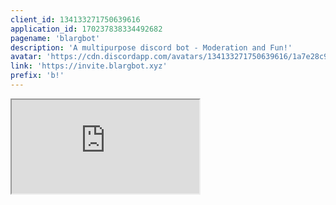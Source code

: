```yaml
---
client_id: 134133271750639616
application_id: 170237838334492682
pagename: 'blargbot'
description: 'A multipurpose discord bot - Moderation and Fun!'
avatar: 'https://cdn.discordapp.com/avatars/134133271750639616/1a7e28c9bf7a69475b7928226ca70a40.png'
link: 'https://invite.blargbot.xyz'
prefix: 'b!'
---
```

<iframe src="https://blargbot.xyz/" class="ls-iframe">
<!--
This data was imported from ls.terminal.ink
-->
